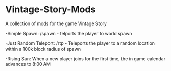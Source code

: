 # Vintage-Story-Mods
A collection of mods for the game Vintage Story

-Simple Spawn:
  /spawn - telports the player to world spawn
  
-Just Random Teleport:
  /rtp - Teleports the player to a random location within a 100k block radius of spawn

-Rising Sun:
  When a new player joins for the first time, the in game calendar advances to 8:00 AM
